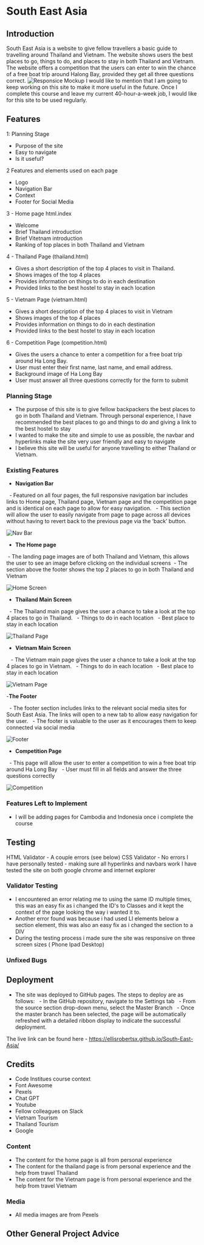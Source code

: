 # South East Asia


## Introduction
South East Asia is a website to give fellow travellers a basic guide to travelling around Thailand and Vietnam. The website shows users the best places to go, things to do, and places to stay in both Thailand and Vietnam. The website offers a competition that the users can enter to win the chance of a free boat trip around Halong Bay, provided they get all three questions correct.
![Responsice Mockup](https://github.com/ellisrobertsx/South-East-Asia/blob/main/assets/readmeimages/south-east-asia-responsive.png)
I would like to mention that I am going to keep working on this site to make it more useful in the future. Once I complete this course and leave my current 40-hour-a-week job, I would like for this site to be used regularly.




## Features
1: Planning Stage
- Purpose of the site
- Easy to navigate
- Is it useful?


2 Features and elements used on each page
- Logo
- Navigation Bar
- Context
- Footer for Social Media


3 - Home page html.index
- Welcome
- Brief Thailand introduction
- Brief Vitetnam introduction
- Ranking of top places in both Thailand and Vietnam


4 - Thailand Page (thailand.html)
- Gives a short description of the top 4 places to visit in Thailand.
- Shows images of the top 4 places
- Provides information on things to do in each destination
- Provided links to the best hostel to stay in each location


5 - Vietnam Page (vietnam.html)
- Gives a short description of the top 4 places to visit in Vietnam
- Shows images of the top 4 places
- Provides information on things to do in each destination
- Provided links to the best hostel to stay in each location


6 - Competition Page (competition.html)
- Gives the users a chance to enter a competition for a free boat trip around Ha Long Bay.
- User must enter their first name, last name, and email address.
- Background image of Ha Long Bay
- User must answer all three questions correctly for the form to submit


### Planning Stage
- The purpose of this site is to give fellow backpackers the best places to go in both Thailand and Vietnam. Through personal experience, I have recommended the best places to go and things to do and giving a link to the best hostel to stay
- I wanted to make the site and simple to use as possible, the navbar and hyperlinks make the site very user friendly and easy to navigate
- I believe this site will be useful for anyone travelling to either Thailand or Vietnam.


### Existing Features


- __Navigation Bar__


  - Featured on all four pages, the full responsive navigation bar includes links to Home page, Thailand page, Vietnam page and the competition page and is identical on each page to allow for easy navigation.
  - This section will allow the user to easily navigate from page to page across all devices without having to revert back to the previous page via the ‘back’ button.


![Nav Bar](https://github.com/ellisrobertsx/South-East-Asia/blob/main/assets/readmeimages/navigationbar.png)


- __The Home page__


 - The landing page images are of both Thailand and Vietnam, this allows the user to see an image before clicking on the individual screens
 - The section above the footer shows the top 2 places to go in both Thailand and Vietnam




![Home Screen](https://github.com/ellisrobertsx/South-East-Asia/blob/main/assets/readmeimages/homescreen.png)
- __Thailand Main Screen__


  - The Thailand main page gives the user a chance to take a look at the top 4 places to go in Thailand.
  - Things to do in each location
  - Best place to stay in each location  


![Thailand Page](https://github.com/ellisrobertsx/South-East-Asia/blob/main/assets/readmeimages/thailandresponsive.png)


- __Vietnam Main Screen__


   - The Vietnam main page gives the user a chance to take a look at the top 4 places to go in Vietnam.
  - Things to do in each location
  - Best place to stay in each location  


![Vietnam Page ](https://github.com/ellisrobertsx/South-East-Asia/blob/main/assets/readmeimages/vietnamresponsive.png)


-__The Footer__


  - The footer section includes links to the relevant social media sites for South East Asia. The links will open to a new tab to allow easy navigation for the user.
  - The footer is valuable to the user as it encourages them to keep connected via social media


![Footer](https://github.com/ellisrobertsx/South-East-Asia/blob/main/assets/readmeimages/footerresponsive.png)



- __Competition Page__


  - This page will allow the user to enter a competition to win a free boat trip around Ha Long Bay
  - User must fill in all fields and answer the three questions correctly


![Competition](https://github.com/ellisrobertsx/South-East-Asia/blob/main/assets/readmeimages/competitionresponsive.png)



### Features Left to Implement
- I will be adding pages for Cambodia and Indonesia once i complete the course



## Testing
HTML Validator - A couple errors (see below)
CSS Validator - No errors
I have personally tested - making sure all hyperlinks and navbars work
I have tested the site on both google chrome and internet explorer 




### Validator Testing
- I encountered an error relating me to using the same ID multiple times, this was an easy fix as i changed the ID's to Classes and it kept the context of the page looking the way i wanted it to.
- Another error found was because i had used LI elements below a section element, this was also an easy fix as i changed the section to a DIV
- During the testing process i made sure the site was responsive on three screen sizes ( Phone Ipad Desktop)



### Unfixed Bugs




## Deployment
- The site was deployed to GitHub pages. The steps to deploy are as follows:
  - In the GitHub repository, navigate to the Settings tab
  - From the source section drop-down menu, select the Master Branch
  - Once the master branch has been selected, the page will be automatically refreshed with a detailed ribbon display to indicate the successful deployment.


The live link can be found here - https://ellisrobertsx.github.io/South-East-Asia/



## Credits
- Code Institues course context
- Font Awesome
- Pexels
- Chat GPT
- Youtube
- Fellow colleagues on Slack
- Vietnam Tourism
- Thailand Tourism
- Google


### Content
- The content for the home page is all from personal experience
- The content for the thailand page is from personal experience and the help from travel Thailand
- The content for the Vietnam page is from personal experience and the help from travel Vietnam


### Media
- All media images are from Pexels


## Other General Project Advice